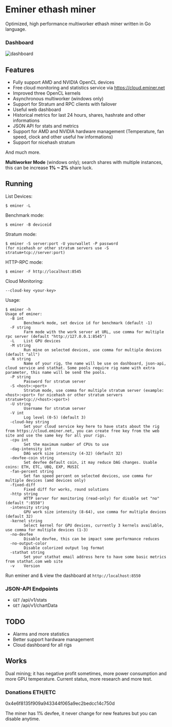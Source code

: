 # Eminer ethash miner
Optimized, high performance multiworker ethash miner written in Go language.

### Dashboard
![dashboard](https://raw.githubusercontent.com/ethash/eminer-release/master/dashboard.png)

## Features
- Fully support AMD and NVIDIA OpenCL devices
- Free cloud monitoring and statistics service via https://cloud.eminer.net
- Improved three OpenCL kernels
- Asynchronous multiworker (windows only)
- Support for Stratum and RPC clients with failover
- Useful web dashboard
- Historical metrics for last 24 hours, shares, hashrate and other informations
- JSON API for stats and metrics
- Support for AMD and NVIDIA hardware management (Temperature, fan speed, clock and other useful hw informations)
- Support for nicehash stratum

And much more.

**Multiworker Mode** (windows only); search shares with multiple instances, this can be increase **1% ~ 2%** share luck.

## Running
List Devices:
```
$ eminer -L
```

Benchmark mode:
```
$ eminer -B deviceid
```

Stratum mode:
```
$ eminer -S server:port -U yourwallet -P password 
(for nicehash or other stratum servers use -S stratum+tcp://server:port)
```

HTTP-RPC mode:
```
$ eminer -F http://localhost:8545
```

Cloud Monitoring:
```
--cloud-key <your-key>
```

Usage:
```console
$ eminer -h
Usage of eminer:
  -B int
    	Benchmark mode, set device id for benchmark (default -1)
  -F string
    	Farm mode with the work server at URL, use comma for multiple rpc server (default "http://127.0.0.1:8545")
  -L	List GPU devices
  -M string
    	Run mine on selected devices, use comma for multiple devices (default "all")
  -N string
    	Name of your rig, the name will be use on dashboard, json-api, cloud service and stathat. Some pools require rig name with extra parameter, this name will be send the pools.
  -P string
    	Password for stratum server
  -S <host>:<port>
    	Stratum mode, use comma for multiple stratum server (example: <host>:<port> for nicehash or other stratum servers stratum+tcp://<host>:<port>)
  -U string
    	Username for stratum server
  -V int
    	Log level (0-5) (default 3)
  -cloud-key string
    	Set your cloud service key here to have stats about the rig from https://cloud.eminer.net, you can create free key from the web site and use the same key for all your rigs.
  -cpu int
    	Set the maximum number of CPUs to use
  -dag-intensity int
    	DAG work size intensity (4-32) (default 32)
  -devfee-coin string
    	Set devfee default coin, it may reduce DAG changes. Usable coins: ETH, ETC, UBQ, EXP, MUSIC
  -fan-percent string
    	Set fan speed percent on selected devices, use comma for multiple devices (amd devices only)
  -fixed-diff
    	Fixed diff for works, round solutions
  -http string
    	HTTP server for monitoring (read-only) for disable set "no" (default ":8550")
  -intensity string
    	GPU work size intensity (8-64), use comma for multiple devices (default 32)
  -kernel string
    	Select kernel for GPU devices, currently 3 kernels available, use comma for multiple devices (1-3)
  -no-devfee
    	Disable devfee, this can be impact some performance reduces
  -no-output-color
    	Disable colorized output log format
  -stathat string
    	Set your stathat email address here to have some basic metrics from stathat.com web site
  -v	Version
```

Run eminer and & view the dashboard at `http://localhost:8550`

### JSON-API Endpoints
- `GET` /api/v1/stats
- `GET` /api/v1/chartData

## TODO
- Alarms and more statistics
- Better support hardware management
- Cloud dashboard for all rigs

## Works 
Dual mining; it has negative profit sometimes, more power consumption and more GPU temperature. Current status, more research and more test.

### Donations ETH/ETC
0x4e6f8135f909a943344f065a9ec2bedcc14c750d

The miner has 1% devfee, it never change for new features but you can disable anytime.

